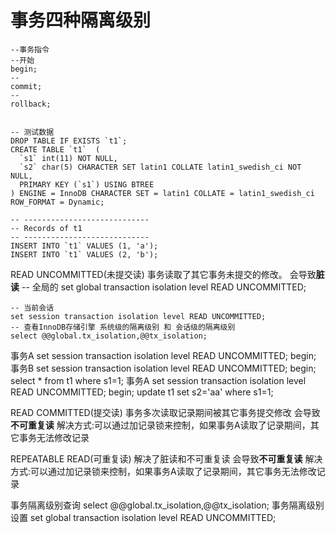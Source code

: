 # 事务四种隔离级别

    --事务指令
    --开始
    begin;
    -- 
    commit;
    --
    rollback;
    

    -- 测试数据
    DROP TABLE IF EXISTS `t1`;
    CREATE TABLE `t1`  (
      `s1` int(11) NOT NULL,
      `s2` char(5) CHARACTER SET latin1 COLLATE latin1_swedish_ci NOT NULL,
      PRIMARY KEY (`s1`) USING BTREE
    ) ENGINE = InnoDB CHARACTER SET = latin1 COLLATE = latin1_swedish_ci ROW_FORMAT = Dynamic;

    -- ----------------------------
    -- Records of t1
    -- ----------------------------
    INSERT INTO `t1` VALUES (1, 'a');
    INSERT INTO `t1` VALUES (2, 'b');

READ UNCOMMITTED(未提交读)
事务读取了其它事务未提交的修改。
会导致**脏读**
    -- 全局的
    set global transaction isolation level READ UNCOMMITTED;

    -- 当前会话
    set session transaction isolation level READ UNCOMMITTED;
    -- 查看InnoDB存储引擎 系统级的隔离级别 和 会话级的隔离级别
    select @@global.tx_isolation,@@tx_isolation;
事务A
    set session transaction isolation level READ UNCOMMITTED;
    begin;
事务B
    set session transaction isolation level READ UNCOMMITTED;
    begin;
    select * from t1 where s1=1;
事务A
    set session transaction isolation level READ UNCOMMITTED;
    begin;
    update t1 set s2='aa' where s1=1;

READ COMMITTED(提交读)
事务多次读取记录期间被其它事务提交修改
会导致**不可重复读**
解决方式:可以通过加记录锁来控制，如果事务A读取了记录期间，其它事务无法修改记录


REPEATABLE READ(可重复读)
解决了脏读和不可重复读
会导致**不可重复读**
解决方式:可以通过加记录锁来控制，如果事务A读取了记录期间，其它事务无法修改记录



事务隔离级别查询
select @@global.tx_isolation,@@tx_isolation;
事务隔离级别设置
set global transaction isolation level READ UNCOMMITTED;


